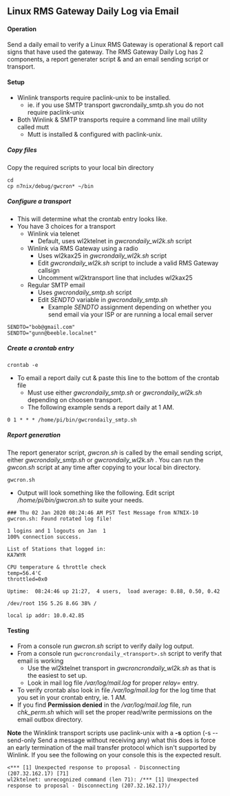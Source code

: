 ## Linux RMS Gateway Daily Log via Email

#### Operation

Send a daily email to verify a Linux RMS Gateway is operational &
report call signs that have used the gateway.  The RMS Gateway Daily
Log has 2 components, a report generater script & and an email sending
script or transport.

#### Setup

* Winlink transports require paclink-unix to be installed.
  * ie. if you use SMTP transport gwcrondaily_smtp.sh you do not require paclink-unix
* Both Winlink & SMTP transports require a command line mail utility called mutt
  * Mutt is installed & configured with paclink-unix.

##### Copy files
Copy the required scripts to your local bin directory
```
cd
cp n7nix/debug/gwcron* ~/bin
```
##### Configure a transport

* This will determine what the crontab entry looks like.
* You have 3 choices for a transport
  * Winlink via telenet
    * Default, uses wl2ktelnet in _gwcrondaily_wl2k.sh_ script
  * Winlink via RMS Gateway using a radio
    * Uses wl2kax25 in _gwcrondaily_wl2k.sh_ script
    * Edit _gwcrondaily_wl2k.sh_ script to include a valid RMS Gateway callsign
    * Uncomment wl2ktransport line that includes wl2kax25
  * Regular SMTP email
    * Uses _gwcrondaily_smtp.sh_ script
    * Edit _SENDTO_ variable in _gwcrondaily_smtp.sh_
      * Example _SENDTO_ assignment depending on whether you send email via your ISP or are running a local email server
```
SENDTO="bob@gmail.com"
SENDTO="gunn@beeble.localnet"
```

##### Create a crontab entry

```
crontab -e
```
* To email a report daily cut & paste this line to the bottom of the crontab file
  * Must use either _gwcrondaily_smtp.sh_ or _gwcrondaily_wl2k.sh_ depending on choosen transport.
  * The following example sends a report daily at 1 AM.
```
0 1 * * * /home/pi/bin/gwcrondaily_smtp.sh
```

##### Report generation

The report generator script, _gwcron.sh_ is called by the email
sending script, either _gwcrondaily_smtp.sh_ or _gwcrondaily_wl2k.sh_
. You can run the _gwcon.sh_ script at any time after copying to your local bin
directory.


```
gwcron.sh
```

* Output will look something like the following. Edit script
_/home/pi/bin/gwcron.sh_ to suite your needs.


```
### Thu 02 Jan 2020 08:24:46 AM PST Test Message from N7NIX-10
gwcron.sh: Found rotated log file!

1 logins and 1 logouts on Jan  1
100% connection success.

List of Stations that logged in:
KA7WYR

CPU temperature & throttle check
temp=56.4'C
throttled=0x0

Uptime:  08:24:46 up 21:27,  4 users,  load average: 0.88, 0.50, 0.42

/dev/root 15G 5.2G 8.6G 38% /

local ip addr: 10.0.42.85
```

#### Testing

* From a console run _gwcron.sh_ script to verify daily log output.
* From a console run ```gwcroncrondaily_<transport>.sh``` script to verify that email is working
  * Use the wl2ktelnet transport in _gwcroncrondaily_wl2k.sh_ as that is the easiest to set up.
  * Look in mail log file _/var/log/mail.log_ for proper _relay=_ entry.
* To verify crontab also look in file _/var/log/mail.log_ for the log time that you set in your crontab entry, ie. 1 AM.
* If you find __Permission denied__ in the _/var/log/mail.log_ file, run _chk_perm.sh_ which will set the proper read/write permissions on the email outbox directory.

__Note__ the Winklink transport scripts use paclink-unix with a __-s__
option (-s --send-only Send a message without receiving any) what this does is force an early termination of the mail transfer protocol
which isn't supported by Winlink. If you see the following on your console this is the expected result.
```
<*** [1] Unexpected response to proposal - Disconnecting (207.32.162.17) [71]
wl2ktelnet: unrecognized command (len 71): /*** [1] Unexpected response to proposal - Disconnecting (207.32.162.17)/
```

